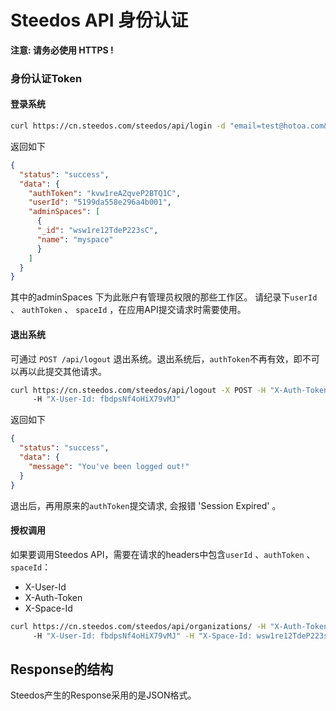 # Steedos API 身份认证

**注意: 请务必使用 HTTPS !**

### 身份认证Token

#### 登录系统

```bash 
curl https://cn.steedos.com/steedos/api/login -d "email=test@hotoa.com&password=password"
```

返回如下
```json
{
  "status": "success",
  "data": {
    "authToken": "kvw1reAZqveP2BTQ1C",
    "userId": "5199da558e296a4b001",
    "adminSpaces": [
      {
      "_id": "wsw1re12TdeP223sC",
      "name": "myspace"
      }
    ]
  }
}
```

其中的adminSpaces 下为此账户有管理员权限的那些工作区。
请纪录下`userId` 、 `authToken` 、 `spaceId` ，在应用API提交请求时需要使用。

#### 退出系统
  
可通过 `POST /api/logout` 退出系统。退出系统后，`authToken`不再有效，即不可以再以此提交其他请求。

```bash
curl https://cn.steedos.com/steedos/api/logout -X POST -H "X-Auth-Token: f2KpRW7KeN9aPmjSZ" 
     -H "X-User-Id: fbdpsNf4oHiX79vMJ"
```

返回如下
```json
{
  "status": "success",
  "data": {
    "message": "You've been logged out!"
  }
}
```

退出后，再用原来的`authToken`提交请求, 会报错 'Session Expired' 。

#### 授权调用

如果要调用Steedos API，需要在请求的headers中包含`userId` 、`authToken` 、 `spaceId`：
- X-User-Id
- X-Auth-Token
- X-Space-Id

```bash
curl https://cn.steedos.com/steedos/api/organizations/ -H "X-Auth-Token: f2KpRW7KeN9aPmjSZ" 
     -H "X-User-Id: fbdpsNf4oHiX79vMJ" -H "X-Space-Id: wsw1re12TdeP223sC" 
```

## Response的结构

Steedos产生的Response采用的是JSON格式。

